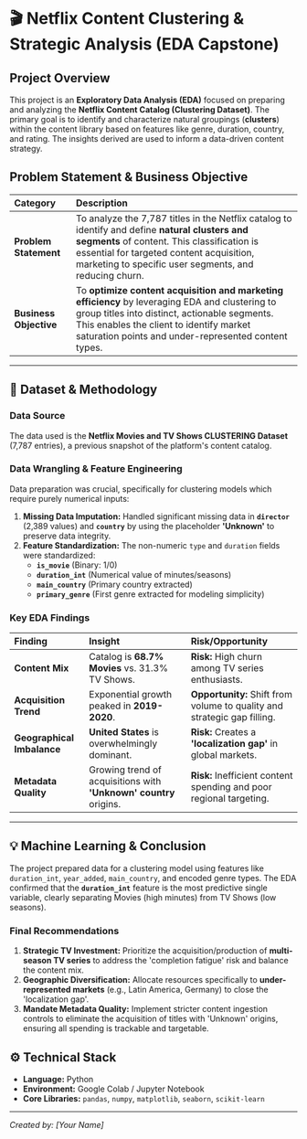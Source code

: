 # 🎬 Netflix Content Clustering & Strategic Analysis (EDA Capstone)

## Project Overview

This project is an **Exploratory Data Analysis (EDA)** focused on preparing and analyzing the **Netflix Content Catalog (Clustering Dataset)**. The primary goal is to identify and characterize natural groupings (**clusters**) within the content library based on features like genre, duration, country, and rating. The insights derived are used to inform a data-driven content strategy.

## Problem Statement & Business Objective

| Category | Description |
| :--- | :--- |
| **Problem Statement** | To analyze the 7,787 titles in the Netflix catalog to identify and define **natural clusters and segments** of content. This classification is essential for targeted content acquisition, marketing to specific user segments, and reducing churn. |
| **Business Objective** | To **optimize content acquisition and marketing efficiency** by leveraging EDA and clustering to group titles into distinct, actionable segments. This enables the client to identify market saturation points and under-represented content types. |

---

## 💾 Dataset & Methodology

### Data Source
The data used is the **Netflix Movies and TV Shows CLUSTERING Dataset** (7,787 entries), a previous snapshot of the platform's content catalog.

### Data Wrangling & Feature Engineering
Data preparation was crucial, specifically for clustering models which require purely numerical inputs:

1.  **Missing Data Imputation:** Handled significant missing data in **`director`** (2,389 values) and **`country`** by using the placeholder **'Unknown'** to preserve data integrity.
2.  **Feature Standardization:** The non-numeric `type` and `duration` fields were standardized:
    * **`is_movie`** (Binary: 1/0)
    * **`duration_int`** (Numerical value of minutes/seasons)
    * **`main_country`** (Primary country extracted)
    * **`primary_genre`** (First genre extracted for modeling simplicity)

### Key EDA Findings

| Finding | Insight | Risk/Opportunity |
| :--- | :--- | :--- |
| **Content Mix** | Catalog is **68.7% Movies** vs. 31.3% TV Shows. | **Risk:** High churn among TV series enthusiasts. |
| **Acquisition Trend** | Exponential growth peaked in **2019-2020**. | **Opportunity:** Shift from volume to quality and strategic gap filling. |
| **Geographical Imbalance** | **United States** is overwhelmingly dominant. | **Risk:** Creates a **'localization gap'** in global markets. |
| **Metadata Quality** | Growing trend of acquisitions with **'Unknown' country** origins. | **Risk:** Inefficient content spending and poor regional targeting. |

---

## 💡 Machine Learning & Conclusion

The project prepared data for a clustering model using features like `duration_int`, `year_added`, `main_country`, and encoded genre types. The EDA confirmed that the **`duration_int`** feature is the most predictive single variable, clearly separating Movies (high minutes) from TV Shows (low seasons).

### Final Recommendations

1.  **Strategic TV Investment:** Prioritize the acquisition/production of **multi-season TV series** to address the 'completion fatigue' risk and balance the content mix.
2.  **Geographic Diversification:** Allocate resources specifically to **under-represented markets** (e.g., Latin America, Germany) to close the 'localization gap'.
3.  **Mandate Metadata Quality:** Implement stricter content ingestion controls to eliminate the acquisition of titles with 'Unknown' origins, ensuring all spending is trackable and targetable.

## ⚙️ Technical Stack

* **Language:** Python
* **Environment:** Google Colab / Jupyter Notebook
* **Core Libraries:** `pandas`, `numpy`, `matplotlib`, `seaborn`, `scikit-learn`

---
*Created by: \[Your Name]*
